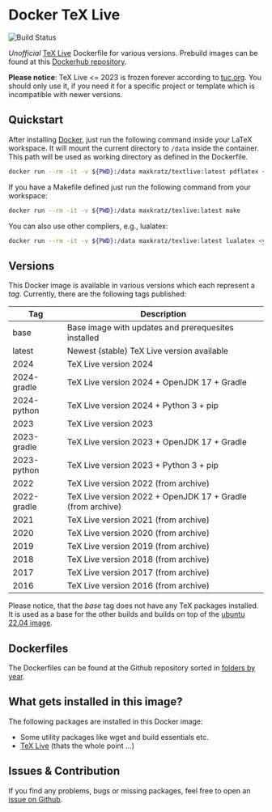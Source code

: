 # Docker TeX Live

![Build Status](https://github.com/maxkratz/docker_texlive/actions/workflows/build-and-push.yml/badge.svg?branch=main)

*Unofficial* [TeX Live](https://www.tug.org/texlive/) Dockerfile for various versions.
Prebuild images can be found at this [Dockerhub repository](https://hub.docker.com/r/maxkratz/texlive).

**Please notice**: TeX Live <= 2023 is frozen forever according to [tuc.org](https://www.tug.org/texlive/).
You should only use it, if you need it for a specific project or template which is incompatible with newer versions.


## Quickstart
After installing [Docker](https://docs.docker.com/get-docker/), just run the following command inside your LaTeX workspace.
It will mount the current directory to `/data` inside the container.
This path will be used as working directory as defined in the Dockerfile.

```sh
docker run --rm -it -v ${PWD}:/data maxkratz/textlive:latest pdflatex <yourfile>.tex
```

If you have a Makefile defined just run the following command from your workspace:

```sh
docker run --rm -it -v ${PWD}:/data maxkratz/texlive:latest make
```

You can also use other compilers, e.g., lualatex:

```sh
docker run --rm -it -v ${PWD}:/data maxkratz/texlive:latest lualatex <yourfile>.tex
```


## Versions

This Docker image is available in various versions which each represent a *tag*.
Currently, there are the following tags published:

| Tag         | Description                                                |
| ----------- | ---------------------------------------------------------- |
| base        | Base image with updates and prerequesites installed        |
| latest      | Newest (stable) TeX Live version available                 |
| 2024        | TeX Live version 2024                                      |
| 2024-gradle | TeX Live version 2024 + OpenJDK 17 + Gradle                |
| 2024-python | TeX Live version 2024 + Python 3 + pip                     |
| 2023        | TeX Live version 2023                                      |
| 2023-gradle | TeX Live version 2023 + OpenJDK 17 + Gradle                |
| 2023-python | TeX Live version 2023 + Python 3 + pip                     |
| 2022        | TeX Live version 2022 (from archive)                       |
| 2022-gradle | TeX Live version 2022 + OpenJDK 17 + Gradle (from archive) |
| 2021        | TeX Live version 2021 (from archive)                       |
| 2020        | TeX Live version 2020 (from archive)                       |
| 2019        | TeX Live version 2019 (from archive)                       |
| 2018        | TeX Live version 2018 (from archive)                       |
| 2017        | TeX Live version 2017 (from archive)                       |
| 2016        | TeX Live version 2016 (from archive)                       |

Please notice, that the *base* tag does not have any TeX packages installed.
It is used as a base for the other builds and builds on top of the [ubuntu 22.04 image](https://hub.docker.com/_/ubuntu).


## Dockerfiles
The Dockerfiles can be found at the Github repository sorted in [folders by year](https://github.com/maxkratz/docker_texlive).


## What gets installed in this image?
The following packages are installed in this Docker image:

* Some utility packages like wget and build essentials etc.
* [TeX Live](https://www.tug.org/texlive/acquire-netinstall.html) (thats the whole point ...)


## Issues & Contribution
If you find any problems, bugs or missing packages, feel free to open an [issue on Github](https://github.com/maxkratz/docker_texlive/issues).
